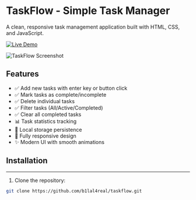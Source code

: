# TaskFlow - Simple Task Manager

A clean, responsive task management application built with HTML, CSS, and JavaScript.

[![Live Demo](https://img.shields.io/badge/demo-live-green?style=for-the-badge)](https://b1lal4real.github.io/taskflow)

![TaskFlow Screenshot](https://cdn.discordapp.com/attachments/1384613474935771266/1390034878346559528/image.png?ex=6866ca5c&is=686578dc&hm=2fd7ff0268361a21bcba97bf6d0419d60369804dce03bfc7d995da6302a33b5c&)

## Features

- ✅ Add new tasks with enter key or button click
- ✅ Mark tasks as complete/incomplete
- ✅ Delete individual tasks
- ✅ Filter tasks (All/Active/Completed)
- ✅ Clear all completed tasks
- 📊 Task statistics tracking
- 💾 Local storage persistence
- 📱 Fully responsive design
- ✨ Modern UI with smooth animations

## Installation

---

1. Clone the repository:
```bash
git clone https://github.com/b1lal4real/taskflow.git
